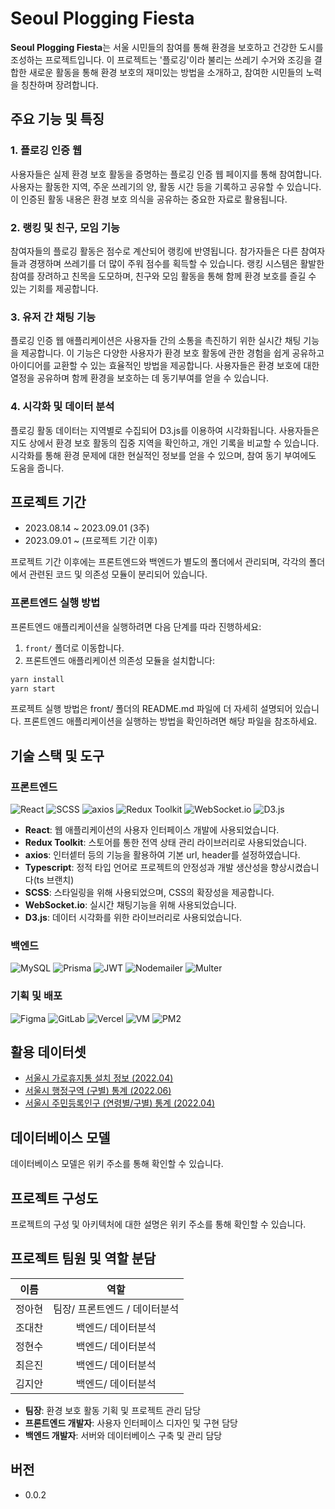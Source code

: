 # **Seoul Plogging Fiesta**

**Seoul Plogging Fiesta**는 서울 시민들의 참여를 통해 환경을 보호하고 건강한 도시를 조성하는 프로젝트입니다. 이 프로젝트는 '플로깅'이라 불리는 쓰레기 수거와 조깅을 결합한 새로운 활동을 통해 환경 보호의 재미있는 방법을 소개하고, 참여한 시민들의 노력을 칭찬하며 장려합니다.

## **주요 기능 및 특징**

### **1. 플로깅 인증 웹**

사용자들은 실제 환경 보호 활동을 증명하는 플로깅 인증 웹 페이지를 통해 참여합니다. 사용자는 활동한 지역, 주운 쓰레기의 양, 활동 시간 등을 기록하고 공유할 수 있습니다. 이 인증된 활동 내용은 환경 보호 의식을 공유하는 중요한 자료로 활용됩니다.

### **2. 랭킹 및 친구, 모임 기능**

참여자들의 플로깅 활동은 점수로 계산되어 랭킹에 반영됩니다. 참가자들은 다른 참여자들과 경쟁하며 쓰레기를 더 많이 주워 점수를 획득할 수 있습니다. 랭킹 시스템은 활발한 참여를 장려하고 친목을 도모하며, 친구와 모임 활동을 통해 함께 환경 보호를 즐길 수 있는 기회를 제공합니다.

### **3. 유저 간 채팅 기능**

플로깅 인증 웹 애플리케이션은 사용자들 간의 소통을 촉진하기 위한 실시간 채팅 기능을 제공합니다. 이 기능은 다양한 사용자가 환경 보호 활동에 관한 경험을 쉽게 공유하고 아이디어를 교환할 수 있는 효율적인 방법을 제공합니다. 사용자들은 환경 보호에 대한 열정을 공유하며 함께 환경을 보호하는 데 동기부여를 얻을 수 있습니다.

### **4. 시각화 및 데이터 분석**

플로깅 활동 데이터는 지역별로 수집되어 D3.js를 이용하여 시각화됩니다. 사용자들은 지도 상에서 환경 보호 활동의 집중 지역을 확인하고, 개인 기록을 비교할 수 있습니다. 시각화를 통해 환경 문제에 대한 현실적인 정보를 얻을 수 있으며, 참여 동기 부여에도 도움을 줍니다.

## **프로젝트 기간**

- 2023.08.14 ~ 2023.09.01 (3주)
- 2023.09.01 ~ (프로젝트 기간 이후)

프로젝트 기간 이후에는 프론트엔드와 백엔드가 별도의 폴더에서 관리되며, 각각의 폴더에서 관련된 코드 및 의존성 모듈이 분리되어 있습니다.

### **프론트엔드 실행 방법**

프론트엔드 애플리케이션을 실행하려면 다음 단계를 따라 진행하세요:

1. `front/` 폴더로 이동합니다.
2. 프론트엔드 애플리케이션 의존성 모듈을 설치합니다:

```bash
yarn install
yarn start
```
프로젝트 실행 방법은 front/ 폴더의 README.md 파일에 더 자세히 설명되어 있습니다. 프론트엔드 애플리케이션을 실행하는 방법을 확인하려면 해당 파일을 참조하세요.
## **기술 스택 및 도구**

### 프론트엔드

![React](https://img.shields.io/badge/-React-222222?style=for-the-badge&logo=react)
![SCSS](https://img.shields.io/badge/-SCSS-CC6699?style=for-the-badge&logo=sass&logoColor=ffffff)
![axios](https://img.shields.io/badge/-axios-007ACC?style=for-the-badge&logo=axios&logoColor=ffffff)
![Redux Toolkit](https://img.shields.io/badge/-Redux_Toolkit-764ABC?style=for-the-badge&logo=redux&logoColor=ffffff)
![WebSocket.io](https://img.shields.io/badge/-WebSocket.io-4E4E4E?style=for-the-badge&logo=socket.io&logoColor=ffffff)
![D3.js](https://img.shields.io/badge/-D3.js-F9A03C?style=for-the-badge&logo=d3.js&logoColor=ffffff)

- **React**: 웹 애플리케이션의 사용자 인터페이스 개발에 사용되었습니다.
- **Redux Toolkit**: 스토어를 통한 전역 상태 관리 라이브러리로 사용되었습니다.
- **axios**: 인터셑터 등의 기능을 활용하여 기본 url, header를 설정하였습니다.
- **Typescript**: 정적 타입 언어로 프로젝트의 안정성과 개발 생산성을 향상시켰습니다(ts 브랜치)
- **SCSS**: 스타일링을 위해 사용되었으며, CSS의 확장성을 제공합니다.
- **WebSocket.io**: 실시간 채팅기능을 위해 사용되었습니다.
- **D3.js**: 데이터 시각화를 위한 라이브러리로 사용되었습니다.

### 백엔드

![MySQL](https://img.shields.io/badge/-MySQL-4479A1?style=for-the-badge&logo=mysql&logoColor=white)
![Prisma](https://img.shields.io/badge/-Prisma-1B222D?style=for-the-badge&logo=prisma&logoColor=white)
![JWT](https://img.shields.io/badge/-JWT-000000?style=for-the-badge&logo=jsonwebtokens&logoColor=white)
![Nodemailer](https://img.shields.io/badge/-Nodemailer-339933?style=for-the-badge&logo=nodemailer&logoColor=white)
![Multer](https://img.shields.io/badge/-Multer-FF6600?style=for-the-badge&logo=multer&logoColor=white)

### 기획 및 배포

![Figma](https://img.shields.io/badge/-Figma-A259FF?style=for-the-badge&logo=figma&logoColor=white)
![GitLab](https://img.shields.io/badge/-GitLab-FCA121?style=for-the-badge&logo=gitlab&logoColor=white)
![Vercel](https://img.shields.io/badge/-Vercel-000000?style=for-the-badge&logo=vercel&logoColor=white)
![VM](https://img.shields.io/badge/-VM-00B0FF?style=for-the-badge&logo=virtualbox&logoColor=white)
![PM2](https://img.shields.io/badge/-PM2-2B037A?style=for-the-badge&logo=pm2&logoColor=white)

## **활용 데이터셋**
- [서울시 가로휴지통 설치 정보 (2022.04)](https://kosis.kr/statHtml/statHtml.do?orgId=106&tblId=DT_106N_29_2020005&conn_path=I2)
- [서울시 행정구역 (구별) 통계 (2022.06)](https://data.seoul.go.kr/dataList/412/S/2/datasetView.do)
- [서울시 주민등록인구 (연령별/구별) 통계 (2022.04)](https://kosis.kr/statHtml/statHtml.do?orgId=106&tblId=DT_106N_29_2020005&conn_path=I2)
  

## **데이터베이스 모델**

데이터베이스 모델은 위키 주소를 통해 확인할 수 있습니다.

## **프로젝트 구성도**

프로젝트의 구성 및 아키텍처에 대한 설명은 위키 주소를 통해 확인할 수 있습니다.

## **프로젝트 팀원 및 역할 분담**

|  이름  |             역할              |
| :----: | :---------------------------: |
| 정아현 | 팀장/ 프론트엔드 / 데이터분석 |
| 조대찬 |      백엔드/ 데이터분석       |
| 정현수 |      백엔드/ 데이터분석       |
| 최은진 |      백엔드/ 데이터분석       |
| 김지안 |      백엔드/ 데이터분석       |

- **팀장**: 환경 보호 활동 기획 및 프로젝트 관리 담당
- **프론트엔드 개발자**: 사용자 인터페이스 디자인 및 구현 담당
- **백엔드 개발자**: 서버와 데이터베이스 구축 및 관리 담당

## **버전**

- 0.0.2
